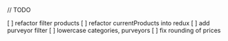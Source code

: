 // TODO

[ ] refactor filter products
[ ] refactor currentProducts into redux
[ ] add purveyor filter
[ ] lowercase categories, purveyors
[ ] fix rounding of prices
